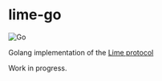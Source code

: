 # lime-go
![Go](https://github.com/takenet/lime-go/workflows/Go/badge.svg?branch=master)

Golang implementation of the [Lime protocol](https://limeprotocol.org)

Work in progress.
